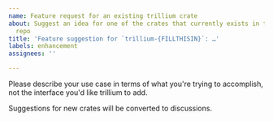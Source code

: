 ```yaml
---
name: Feature request for an existing trillium crate
about: Suggest an idea for one of the crates that currently exists in the trillium
  repo
title: 'Feature suggestion for `trillium-{FILLTHISIN}`: …'
labels: enhancement
assignees: ''

---
```


Please describe your use case in terms of what you're trying to accomplish, not the interface you'd like trillium to add.

Suggestions for new crates will be converted to discussions.
